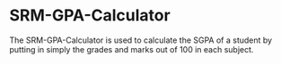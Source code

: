 # SRM-GPA-Calculator
The SRM-GPA-Calculator is used to calculate the SGPA of a student by putting in simply the grades and marks out of 100 in each subject.
